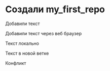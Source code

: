 ﻿# Создали my_first_repo

Добавили текст

Добавили текст через веб браузер 

Текст локально 

Текст в новой ветке 

Конфликт
